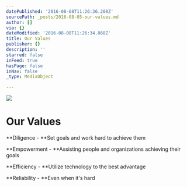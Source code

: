 ```yaml
---
datePublished: '2016-08-08T11:26:36.208Z'
sourcePath: _posts/2016-08-05-our-values.md
author: []
via: {}
dateModified: '2016-08-08T11:26:34.868Z'
title: Our Values
publisher: {}
description: ''
starred: false
inFeed: true
hasPage: false
inNav: false
_type: MediaObject

---
```

![](https://the-grid-user-content.s3-us-west-2.amazonaws.com/ec86fe0b-00e5-458b-9554-85115281269a.jpg)

# Our Values

**Diligence - **Set goals and work hard to achieve them

**Empowerment - **Assisting people and organizations achieving their goals

**Efficiency - **Utilize technology to the best advantage

**Reliability - **Even when it's hard